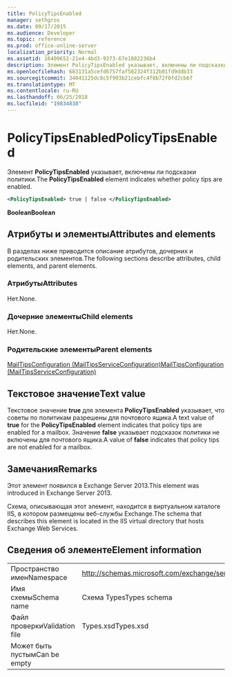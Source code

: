 ```yaml
---
title: PolicyTipsEnabled
manager: sethgros
ms.date: 09/17/2015
ms.audience: Developer
ms.topic: reference
ms.prod: office-online-server
localization_priority: Normal
ms.assetid: 16409652-21e4-4bd3-9373-67e1882236b4
description: Элемент PolicyTipsEnabled указывает, включены ли подсказки политики.
ms.openlocfilehash: 683131a5cefd6757faf582324f312b01fd9ddb33
ms.sourcegitcommit: 34041125dc8c5f993b21cebfc4f8b72f0fd2cb6f
ms.translationtype: MT
ms.contentlocale: ru-RU
ms.lasthandoff: 06/25/2018
ms.locfileid: "19834838"
---
```

# <a name="policytipsenabled"></a><span data-ttu-id="2b3ce-103">PolicyTipsEnabled</span><span class="sxs-lookup"><span data-stu-id="2b3ce-103">PolicyTipsEnabled</span></span>

<span data-ttu-id="2b3ce-104">Элемент **PolicyTipsEnabled** указывает, включены ли подсказки политики.</span><span class="sxs-lookup"><span data-stu-id="2b3ce-104">The **PolicyTipsEnabled** element indicates whether policy tips are enabled.</span></span> 
  
```XML
<PolicyTipsEnabled> true | false </PolicyTipsEnabled>
```

 <span data-ttu-id="2b3ce-105">**Boolean**</span><span class="sxs-lookup"><span data-stu-id="2b3ce-105">**Boolean**</span></span>
## <a name="attributes-and-elements"></a><span data-ttu-id="2b3ce-106">Атрибуты и элементы</span><span class="sxs-lookup"><span data-stu-id="2b3ce-106">Attributes and elements</span></span>

<span data-ttu-id="2b3ce-107">В разделах ниже приводится описание атрибутов, дочерних и родительских элементов.</span><span class="sxs-lookup"><span data-stu-id="2b3ce-107">The following sections describe attributes, child elements, and parent elements.</span></span>
  
### <a name="attributes"></a><span data-ttu-id="2b3ce-108">Атрибуты</span><span class="sxs-lookup"><span data-stu-id="2b3ce-108">Attributes</span></span>

<span data-ttu-id="2b3ce-109">Нет.</span><span class="sxs-lookup"><span data-stu-id="2b3ce-109">None.</span></span>
  
### <a name="child-elements"></a><span data-ttu-id="2b3ce-110">Дочерние элементы</span><span class="sxs-lookup"><span data-stu-id="2b3ce-110">Child elements</span></span>

<span data-ttu-id="2b3ce-111">Нет.</span><span class="sxs-lookup"><span data-stu-id="2b3ce-111">None.</span></span>
  
### <a name="parent-elements"></a><span data-ttu-id="2b3ce-112">Родительские элементы</span><span class="sxs-lookup"><span data-stu-id="2b3ce-112">Parent elements</span></span>

[<span data-ttu-id="2b3ce-113">MailTipsConfiguration (MailTipsServiceConfiguration)</span><span class="sxs-lookup"><span data-stu-id="2b3ce-113">MailTipsConfiguration (MailTipsServiceConfiguration)</span></span>](mailtipsconfiguration-mailtipsserviceconfiguration.md)
  
## <a name="text-value"></a><span data-ttu-id="2b3ce-114">Текстовое значение</span><span class="sxs-lookup"><span data-stu-id="2b3ce-114">Text value</span></span>

<span data-ttu-id="2b3ce-115">Текстовое значение **true** для элемента **PolicyTipsEnabled** указывает, что советы по политикам разрешены для почтового ящика.</span><span class="sxs-lookup"><span data-stu-id="2b3ce-115">A text value of **true** for the **PolicyTipsEnabled** element indicates that policy tips are enabled for a mailbox.</span></span> <span data-ttu-id="2b3ce-116">Значение **false** указывает подсказок политики не включены для почтового ящика.</span><span class="sxs-lookup"><span data-stu-id="2b3ce-116">A value of **false** indicates that policy tips are not enabled for a mailbox.</span></span> 
  
## <a name="remarks"></a><span data-ttu-id="2b3ce-117">Замечания</span><span class="sxs-lookup"><span data-stu-id="2b3ce-117">Remarks</span></span>

<span data-ttu-id="2b3ce-118">Этот элемент появился в Exchange Server 2013.</span><span class="sxs-lookup"><span data-stu-id="2b3ce-118">This element was introduced in Exchange Server 2013.</span></span>
  
<span data-ttu-id="2b3ce-119">Схема, описывающая этот элемент, находится в виртуальном каталоге IIS, в котором размещены веб-службы Exchange.</span><span class="sxs-lookup"><span data-stu-id="2b3ce-119">The schema that describes this element is located in the IIS virtual directory that hosts Exchange Web Services.</span></span>
  
## <a name="element-information"></a><span data-ttu-id="2b3ce-120">Сведения об элементе</span><span class="sxs-lookup"><span data-stu-id="2b3ce-120">Element information</span></span>

|||
|:-----|:-----|
|<span data-ttu-id="2b3ce-121">Пространство имен</span><span class="sxs-lookup"><span data-stu-id="2b3ce-121">Namespace</span></span>  <br/> |http://schemas.microsoft.com/exchange/services/2006/types  <br/> |
|<span data-ttu-id="2b3ce-122">Имя схемы</span><span class="sxs-lookup"><span data-stu-id="2b3ce-122">Schema name</span></span>  <br/> |<span data-ttu-id="2b3ce-123">Схема Types</span><span class="sxs-lookup"><span data-stu-id="2b3ce-123">Types schema</span></span>  <br/> |
|<span data-ttu-id="2b3ce-124">Файл проверки</span><span class="sxs-lookup"><span data-stu-id="2b3ce-124">Validation file</span></span>  <br/> |<span data-ttu-id="2b3ce-125">Types.xsd</span><span class="sxs-lookup"><span data-stu-id="2b3ce-125">Types.xsd</span></span>  <br/> |
|<span data-ttu-id="2b3ce-126">Может быть пустым</span><span class="sxs-lookup"><span data-stu-id="2b3ce-126">Can be empty</span></span>  <br/> ||
   

